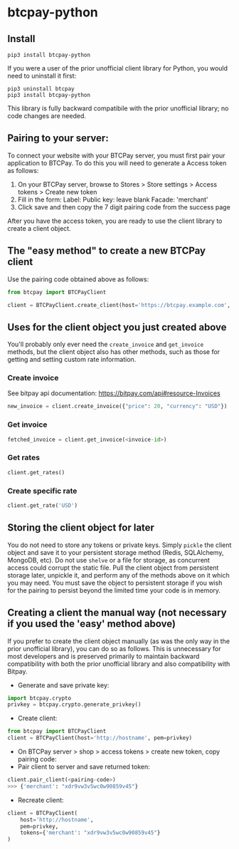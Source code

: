 # btcpay-python

## Install
```shell
pip3 install btcpay-python
```
If you were a user of the prior unofficial client library for Python, you would need to uninstall it first:
```shell
pip3 uninstall btcpay
pip3 install btcpay-python
```
This library is fully backward compatibile with the prior unofficial library; no code changes are needed.

## Pairing to your server:
To connect your website with your BTCPay server, you must first pair your application to BTCPay. To do this you will need to generate a Access token as follows:

1. On your BTCPay server, browse to Stores > Store settings > Access tokens > Create new token
2. Fill in the form:
    Label: <anything that will help you remember what this pairing is used for>
    Public key: leave blank
    Facade: 'merchant'
3. Click save and then copy the 7 digit pairing code from the success page

After you have the access token, you are ready to use the client library to create a client object.

## The "easy method" to create a new BTCPay client
Use the pairing code obtained above as follows:
```python
from btcpay import BTCPayClient

client = BTCPayClient.create_client(host='https://btcpay.example.com', code=<pairing-code>)
```

## Uses for the client object you just created above

You'll probably only ever need the `create_invoice` and `get_invoice` methods, but the client object also has other methods, such as those for getting and setting custom rate information.

### Create invoice
See bitpay api documentation: https://bitpay.com/api#resource-Invoices
```python
new_invoice = client.create_invoice({"price": 20, "currency": "USD"})
```

### Get invoice
```python
fetched_invoice = client.get_invoice(<invoice-id>)
```

### Get rates
```python
client.get_rates()
```

### Create specific rate
```python
client.get_rate('USD')
```

## Storing the client object for later

You do not need to store any tokens or private keys. Simply `pickle` the client object and save it to your persistent storage method (Redis, SQLAlchemy, MongoDB, etc). Do not use `shelve` or a file for storage, as concurrent access could corrupt the static file. Pull the client object from persistent storage later, unpickle it, and perform any of the methods above on it which you may need. You must save the object to persistent storage if you wish for the pairing to persist beyond the limited time your code is in memory.

## Creating a client the manual way (not necessary if you used the 'easy' method above)

If you prefer to create the client object manually (as was the only way in the prior unofficial library), you can do so as follows. This is unnecessary for most developers and is preserved primarily to maintain backward compatibility with both the prior unofficial library and also compatibility with Bitpay.

* Generate and save private key:
```python
import btcpay.crypto
privkey = btcpay.crypto.generate_privkey()
```
* Create client:
```python
from btcpay import BTCPayClient
client = BTCPayClient(host='http://hostname', pem=privkey)
```
* On BTCPay server > shop > access tokens > create new token, copy pairing code:
* Pair client to server and save returned token:
```python
client.pair_client(<pairing-code>)
>>> {'merchant': "xdr9vw3v5wc0w90859v45"}
```
* Recreate client:
```python
client = BTCPayClient(
    host='http://hostname',
    pem=privkey,
    tokens={'merchant': "xdr9vw3v5wc0w90859v45"}
)
```
